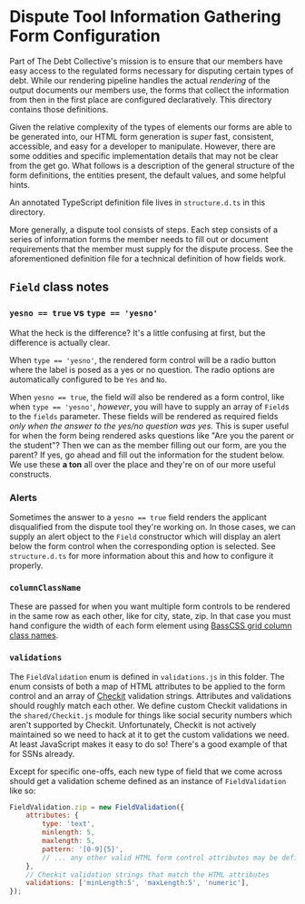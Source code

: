 # Dispute Tool Information Gathering Form Configuration

Part of The Debt Collective's mission is to ensure that our members have easy access to the regulated forms necessary for disputing certain types of debt. While our rendering pipeline handles the actual _rendering_ of the output documents our members use, the forms that collect the information from then in the first place are configured declaratively. This directory contains those definitions.

Given the relative complexity of the types of elements our forms are able to be generated into, our HTML form generation is _super_ fast, consistent, accessible, and easy for a developer to manipulate. However, there are some oddities and specific implementation details that may not be clear from the get go. What follows is a description of the general structure of the form definitions, the entities present, the default values, and some helpful hints.

An annotated TypeScript definition file lives in `structure.d.ts` in this directory.

More generally, a dispute tool consists of steps. Each step consists of a series of information forms the member needs to fill out or document requirements that the member must supply for the dispute process. See the aforementioned definition file for a technical definition of how fields work.

## `Field` class notes

### `yesno == true` vs `type == 'yesno'`

What the heck is the difference? It's a little confusing at first, but the difference is actually clear.

When `type == 'yesno'`, the rendered form control will be a radio button where the label is posed as a yes or no question. The radio options are automatically configured to be `Yes` and `No`.

When `yesno == true`, the field will also be rendered as a form control, like when `type == 'yesno'`, _however_, you will have to supply an array of `Field`s to the `fields` parameter. These fields will be rendered as required fields _only when the answer to the yes/no question was yes._ This is super useful for when the form being rendered asks questions like "Are you the parent or the student"? Then we can as the member filling out our form, are you the parent? If yes, go ahead and fill out the information for the student below. We use these **a ton** all over the place and they're on of our more useful constructs.

### Alerts

Sometimes the answer to a `yesno == true` field renders the applicant disqualified from the dispute tool they're working on. In those cases, we can supply an alert object to the `Field` constructor which will display an alert below the form control when the corresponding option is selected. See `structure.d.ts` for more information about this and how to configure it properly.

### `columnClassName`

These are passed for when you want multiple form controls to be rendered in the same row as each other, like for city, state, zip. In that case you must hand configure the width of each form element using [BassCSS grid column class names](http://basscss.com/#responsive-grid).

### `validations`

The `FieldValidation` enum is defined in `validations.js` in this folder. The enum consists of both a map of HTML attributes to be applied to the form control and an array of [Checkit](https://github.com/tgriesser/checkit) validation strings. Attributes and validations should roughly match each other. We define custom Checkit validations in the `shared/Checkit.js` module for things like social security numbers which aren't supported by Checkit. Unfortunately, Checkit is not actively maintained so we need to hack at it to get the custom validations we need. At least JavaScript makes it easy to do so! There's a good example of that for SSNs already.

Except for specific one-offs, each new type of field that we come across should get a validation scheme defined as an instance of `FieldValidation` like so:

```javascript
FieldValidation.zip = new FieldValidation({
    attributes: {
        type: 'text',
        minlength: 5,
        maxlength: 5,
        pattern: '[0-9]{5}',
        // ... any other valid HTML form control attributes may be defined here
    },
    // Checkit validation strings that match the HTML attributes
    validations: ['minLength:5', 'maxLength:5', 'numeric'],
});
```
